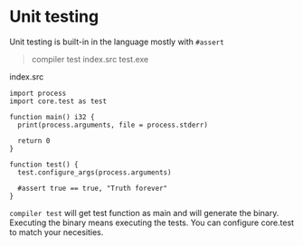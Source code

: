 # Unit testing

Unit testing is built-in in the language mostly with `#assert`

> compiler test index.src test.exe

index.src
```
import process
import core.test as test

function main() i32 {
  print(process.arguments, file = process.stderr)

  return 0
}

function test() {
  test.configure_args(process.arguments)

  #assert true == true, "Truth forever"
}

```

`compiler test` will get test function as main and will generate the binary.
Executing the binary means executing the tests. You can configure core.test to
match your necesities.
